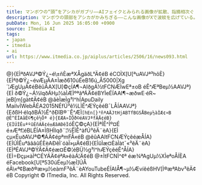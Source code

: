 ```yaml
---
title: マンボウの“頭”をアシカがガブリ――AIフェイクとみられる画像が拡散、指摘相次ぐ
description: マンボウの頭部をアシカがかみちぎる――こんな画像がXで波紋を広げている。X上で拡散している一方、一部のユーザーから生成AIでの加工を疑う声が相次いでいる。
pubDate: Mon, 16 Jun 2025 16:05:00 +0900
source: ITmedia AI
tags:
- japan
- itmedia
- ai
url: https://www.itmedia.co.jp/aiplus/articles/2506/16/news093.html
---
```


@}{EÌªðAVJª©Ý¿¬é\\±ñÈæªXÅgäðL°Ä¢éB éCOÌX[U[ªuAVJª³hõÈ}{EÌªð©Ý¿¬évÆµÄA±Ìæð610úÉeB16ú_Å5000|Xg´¦ÆgUµÄ¢éBêûÅAX[U[©çÍA¶¬AIðgÁ½tFCNÆÌwEª±oB éÊ^ÆªBeµ½AAVJª}{EÌ ð©Ý¿¬Á½lqðÁHµ½àÌÆÌºªãªÁÄ¢éBYÌeÉÍAAI¶¬æðwE·éR~ jeB[m[gàt¢Ä¢éB
@âèÌæÌg³l^hÍApuDaily MailvÌWebÅÉA2015NÉfÚ³ê½LÌÊ^ÆÝçêéB¯LÅÍAAVJª}{EðßH·élqðBÁ½Ê^ðÐîB®¨Ê^ÆÌ`[hEn[}³ñªAÄJtHjABTfBGSÅBeµ½àÌÆ¢¤B
@Ê^ÉÍAãÉ©¶çê½Õª é}{EÆA»ÌÕð©éAVJªfÁÄ¢éB}{EÌÚÌÊuªºûÉñÁÄ¢é±ÆâAÐêÌ`óÈÇ©çA}{EÌªÍÊ^Ìº¤É é±Æªf¦éBLÉÍA±ÌßHÌlqð¨¦½ÊÌÊ^àfÚ³êÄ¨èA}{EÌ çµ«ÊuðAVJª©¶ÁÄ¢épªmFÅ«éB
@êûAAItFCNÆÝçêéæÅÍA}{EÌÚÌÊuªââãûÉÈèAÐêÌ`óàÏ»µÄ¢éB}{EÌûÌæ¤ÈàÌàt¯«³êÄ¨èA}{EÌªÉAVJª©ÝÂ¢Ä¢éæ¤É©¦éBÜ½g³l^hÆÝçêéÊ^ÅÍA}{EÌ÷Ðçµ«àÌªCÉYÁÄ¢éªA»êàÁ¦Ä¢éB
@±ÌtFCNÌ^¢ª éæ¾ªAgUµ½XÌeªoÅÍÈA éFacebook[U[ª530úÉeµ½æÌ]ÚÅ éÂ\«ª¢Bæð®æ»µ½eàmF³êÄ¨èAYouTubeÉÍAIÅ¶¬µ½ÆvíêéßHV[Ì®æªAbv³êÄ¢éB
Copyright © ITmedia, Inc. All Rights Reserved.